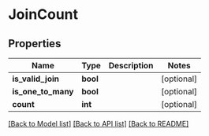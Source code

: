 # JoinCount

## Properties
Name | Type | Description | Notes
------------ | ------------- | ------------- | -------------
**is_valid_join** | **bool** |  | [optional] 
**is_one_to_many** | **bool** |  | [optional] 
**count** | **int** |  | [optional] 

[[Back to Model list]](../README.md#documentation-for-models) [[Back to API list]](../README.md#documentation-for-api-endpoints) [[Back to README]](../README.md)

